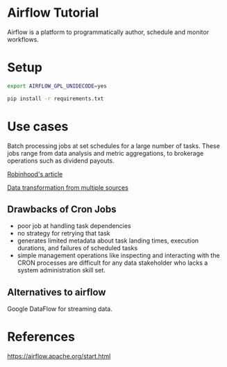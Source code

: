 # Airflow Tutorial
Airflow is a platform to programmatically author, schedule and monitor workflows.

# Setup
```bash
export AIRFLOW_GPL_UNIDECODE=yes

pip install -r requirements.txt
```

# Use cases
Batch processing jobs at set schedules for a large number of tasks. These jobs range from data analysis and metric aggregations, to brokerage operations such as dividend payouts.

[Robinhood's article](https://robinhood.engineering/why-robinhood-uses-airflow-aed13a9a90c8)

[Data transformation from multiple sources](https://medium.com/@dustinstansbury/understanding-apache-airflows-key-concepts-a96efed52b1a)

## Drawbacks of Cron Jobs
- poor job at handling task dependencies
- no strategy for retrying that task
- generates limited metadata about task landing times, execution durations, and failures of scheduled tasks
- simple management operations like inspecting and interacting with the CRON processes are difficult for any data stakeholder who lacks a system administration skill set.

## Alternatives to airflow
Google DataFlow for streaming data.

# References
https://airflow.apache.org/start.html